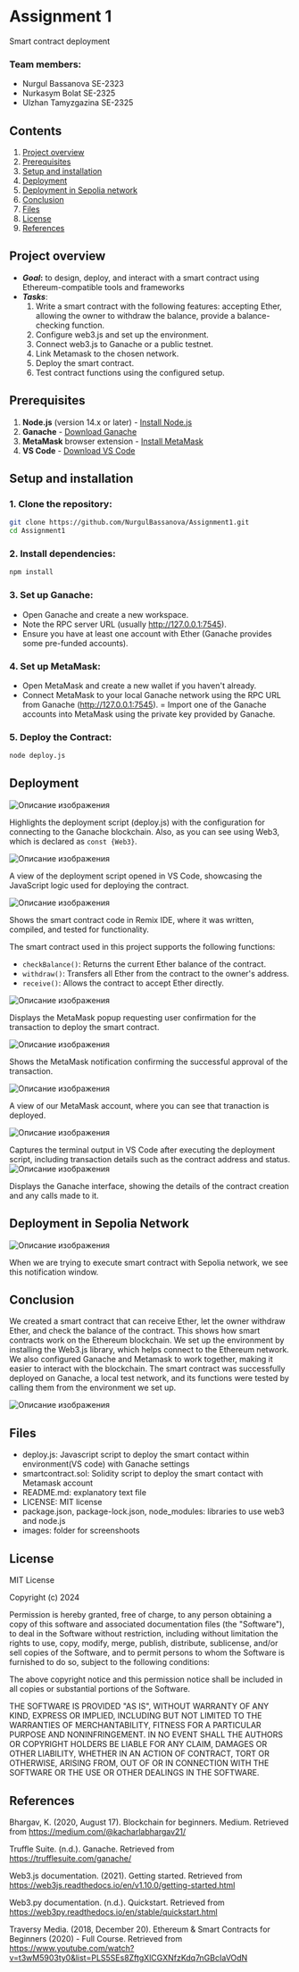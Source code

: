 # Assignment 1


 Smart contract deployment

### Team members: 
- Nurgul Bassanova SE-2323
- Nurkasym Bolat SE-2325
- Ulzhan Tamyzgazina SE-2325


## Contents

1. [Project overview](#project-overview)
2. [Prerequisites](#prerequisites)
3. [Setup and installation](#setup-and-installation)
4. [Deployment](#deployment)
5. [Deployment in Sepolia network](#sepolia)
6. [Conclusion](#conclusion)
7. [Files](#files)
8. [License](#license)
9. [References](#license)



## Project overview

- <b><i>Goal</i>:</b>  to design, deploy, and interact with a smart contract using Ethereum-compatible tools and frameworks
- <b><i>Tasks</i></b>:
    1. Write a smart contract with the following features: accepting Ether, allowing the owner to withdraw the balance, provide a balance-checking function.
    2. Configure web3.js and set up the environment.
    3. Connect web3.js to Ganache or a public testnet.
    4. Link Metamask to the chosen network.
    5. Deploy the smart contract.
    6. Test contract functions using the configured setup.
 

## Prerequisites

1. **Node.js** (version 14.x or later) - [Install Node.js](https://nodejs.org/)
2. **Ganache** - [Download Ganache](https://www.trufflesuite.com/ganache)
3. **MetaMask** browser extension - [Install MetaMask](https://metamask.io/)
4. **VS Code** - [Download VS Code](https://code.visualstudio.com/)


## Setup and installation 

### 1. Clone the repository:

```bash
git clone https://github.com/NurgulBassanova/Assignment1.git
cd Assignment1
```
### 2. Install dependencies:

```bash
npm install
```
### 3. Set up Ganache:
- Open Ganache and create a new workspace.
- Note the RPC server URL (usually http://127.0.0.1:7545).
- Ensure you have at least one account with Ether (Ganache provides some pre-funded accounts).

### 4. Set up MetaMask:
- Open MetaMask and create a new wallet if you haven't already.
- Connect MetaMask to your local Ganache network using the RPC URL from Ganache (http://127.0.0.1:7545).
= Import one of the Ganache accounts into MetaMask using the private key provided by Ganache.


### 5. Deploy the Contract:
```bash
node deploy.js
```


## Deployment
![Описание изображения](images/web3.jpg)

Highlights the deployment script (deploy.js) with the configuration for connecting to the Ganache blockchain. Also, as you can see using Web3, which is declared as `const {Web3}`.


![Описание изображения](images/script.jpg)


A view of the deployment script opened in VS Code, showcasing the JavaScript logic used for deploying the contract.

![Описание изображения](images/smart.jpg)

Shows the smart contract code in Remix IDE, where it was written, compiled, and tested for functionality.

The smart contract used in this project supports the following functions:

- `checkBalance()`: Returns the current Ether balance of the contract.
- `withdraw()`: Transfers all Ether from the contract to the owner's address.
- `receive()`: Allows the contract to accept Ether directly.

![Описание изображения](images/withdraw.jpg)

Displays the MetaMask popup requesting user confirmation for the transaction to deploy the smart contract.

![Описание изображения](images/approve1.jpg)

Shows the MetaMask notification confirming the successful approval of the transaction.

![Описание изображения](images/acc.jpg)

A view of our MetaMask account, where you can see that tranaction is deployed. 

![Описание изображения](images/outputVS.jpg)

Captures the terminal output in VS Code after executing the deployment script, including transaction details such as the contract address and status.
![Описание изображения](images/ganache.jpg)

Displays the Ganache interface, showing the details of the contract creation and any calls made to it.

## Deployment in Sepolia Network
![Описание изображения](images/sepoliatransact.png)

When we are trying to execute smart contract with Sepolia network, we see this notification window.

## Conclusion

We created a smart contract that can receive Ether, let the owner withdraw Ether, and check the balance of the contract. This shows how smart contracts work on the Ethereum blockchain. 
We set up the environment by installing the Web3.js library, which helps connect to the Ethereum network. 
We also configured Ganache and Metamask to work together, making it easier to interact with the blockchain. The smart contract was successfully deployed on Ganache, a local test network, and its functions were tested by calling them from the environment we set up.

![Описание изображения](images/callandcreation.jpg)


## Files

- deploy.js: Javascript script to deploy the smart contact within environment(VS code) with Ganache settings
- smartcontract.sol: Solidity script to deploy the smart contact with Metamask account
- README.md: explanatory text file
- LICENSE: MIT license
- package.json, package-lock.json, node_modules: libraries to use web3 and node.js
- images: folder for screenshoots

## License

MIT License

Copyright (c) 2024

Permission is hereby granted, free of charge, to any person obtaining a copy
of this software and associated documentation files (the "Software"), to deal
in the Software without restriction, including without limitation the rights
to use, copy, modify, merge, publish, distribute, sublicense, and/or sell
copies of the Software, and to permit persons to whom the Software is
furnished to do so, subject to the following conditions:

The above copyright notice and this permission notice shall be included in all
copies or substantial portions of the Software.

THE SOFTWARE IS PROVIDED "AS IS", WITHOUT WARRANTY OF ANY KIND, EXPRESS OR
IMPLIED, INCLUDING BUT NOT LIMITED TO THE WARRANTIES OF MERCHANTABILITY,
FITNESS FOR A PARTICULAR PURPOSE AND NONINFRINGEMENT. IN NO EVENT SHALL THE
AUTHORS OR COPYRIGHT HOLDERS BE LIABLE FOR ANY CLAIM, DAMAGES OR OTHER
LIABILITY, WHETHER IN AN ACTION OF CONTRACT, TORT OR OTHERWISE, ARISING FROM,
OUT OF OR IN CONNECTION WITH THE SOFTWARE OR THE USE OR OTHER DEALINGS IN THE
SOFTWARE.

## References

Bhargav, K. (2020, August 17). Blockchain for beginners. Medium. Retrieved from https://medium.com/@kacharlabhargav21/

Truffle Suite. (n.d.). Ganache. Retrieved from https://trufflesuite.com/ganache/

Web3.js documentation. (2021). Getting started. Retrieved from https://web3js.readthedocs.io/en/v1.10.0/getting-started.html

Web3.py documentation. (n.d.). Quickstart. Retrieved from https://web3py.readthedocs.io/en/stable/quickstart.html

Traversy Media. (2018, December 20). Ethereum & Smart Contracts for Beginners (2020) - Full Course. Retrieved from https://www.youtube.com/watch?v=t3wM5903ty0&list=PLS5SEs8ZftgXlCGXNfzKdq7nGBcIaVOdN

